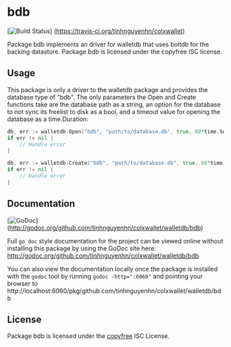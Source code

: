 bdb
===

[![Build Status](https://travis-ci.org/tinhnguyenhn/colxwallet.png?branch=master)]
(https://travis-ci.org/tinhnguyenhn/colxwallet)

Package bdb implements an driver for walletdb that uses boltdb for the backing
datastore.  Package bdb is licensed under the copyfree ISC license.

## Usage

This package is only a driver to the walletdb package and provides the database
type of "bdb". The only parameters the Open and Create functions take are the
database path as a string, an option for the database to not sync its freelist
to disk as a bool, and a timeout value for opening the database as a
time.Duration:

```Go
db, err := walletdb.Open("bdb", "path/to/database.db", true, 60*time.Second)
if err != nil {
	// Handle error
}
```

```Go
db, err := walletdb.Create("bdb", "path/to/database.db", true, 60*time.Second)
if err != nil {
	// Handle error
}
```

## Documentation

[![GoDoc](https://godoc.org/github.com/tinhnguyenhn/colxwallet/walletdb/bdb?status.png)]
(http://godoc.org/github.com/tinhnguyenhn/colxwallet/walletdb/bdb)

Full `go doc` style documentation for the project can be viewed online without
installing this package by using the GoDoc site here:
http://godoc.org/github.com/tinhnguyenhn/colxwallet/walletdb/bdb

You can also view the documentation locally once the package is installed with
the `godoc` tool by running `godoc -http=":6060"` and pointing your browser to
http://localhost:6060/pkg/github.com/tinhnguyenhn/colxwallet/walletdb/bdb

## License

Package bdb is licensed under the [copyfree](http://copyfree.org) ISC
License.
